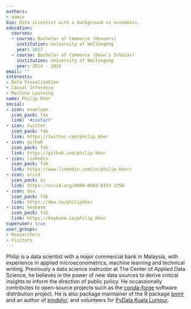 ```yaml
---
authors:
- admin
bio: Data scientist with a background in economics. 
education:
  courses:
  - course: Bachelor of Commerce (Honours)
    institution: University of Wollongong
    year: 2017
  - course: Bachelor of Commerce (Dean's Scholar)
    institution: University of Wollongong
    year: 2014 - 2016
email: ""
interests:
- Data Visualization
- Causal Inference
- Machine Learning
name: Philip Khor
social:
- icon: envelope
  icon_pack: fas
  link: '#contact'
- icon: twitter
  icon_pack: fab
  link: https://twitter.com/philip_khor
- icon: github
  icon_pack: fab
  link: https://github.com/philip-khor
- icon: linkedin 
  icon_pack: fab
  link: https://www.linkedin.com/in/philip-khor/
- icon: orcid
  icon_pack: ai
  link: https://orcid.org/0000-0002-8333-1256
- icon: dev
  icon_pack: fab
  link: https://dev.to/philipkhor
- icon: keybase
  icon_pack: fab 
  link: https://keybase.io/philip_khor
superuser: true
user_groups:
- Researchers
- Visitors
---
```


Philip is a data scientist with a major commercial bank in Malaysia, with experience in applied microeconometrics, machine learning and technical writing. Previously a data science instructor at The Center of Applied Data Science, he believes in the power of new data sources to derive critical insights to inform the direction of public policy. He occassionally contributes to open-source projects such as the [conda-forge](https://conda-forge.org/) software distribution project. He is also package maintainer of the R package [bnmr](https://github.com/philip-khor/bnmr/) and an author of [pmdplyr](https://github.com/NickCH-K/pmdplyr), and volunteers for [PyData Kuala Lumpur](https://www.meetup.com/pydatakl/).

